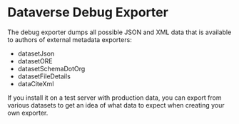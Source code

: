 Dataverse Debug Exporter
========================

The debug exporter dumps all possible JSON and XML data that is available to authors of external metadata exporters:

- datasetJson
- datasetORE
- datasetSchemaDotOrg
- datasetFileDetails
- dataCiteXml

If you install it on a test server with production data, you can export from various datasets to get an idea of what data to expect when creating your own exporter.
